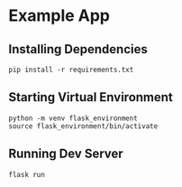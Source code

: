 # Example App

## Installing Dependencies
```
pip install -r requirements.txt
```

## Starting Virtual Environment
```
python -m venv flask_environment
source flask_environment/bin/activate
```

## Running Dev Server
```
flask run
```